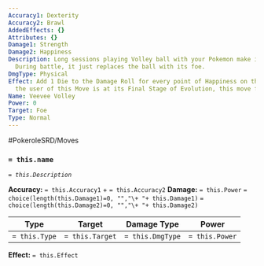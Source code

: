 ```yaml
---
Accuracy1: Dexterity
Accuracy2: Brawl
AddedEffects: {}
Attributes: {}
Damage1: Strength
Damage2: Happiness
Description: Long sessions playing Volley ball with your Pokemon make it very happy.
  During battle, it just replaces the ball with its foe.
DmgType: Physical
Effect: Add 1 Die to the Damage Roll for every point of Happiness on the User. If
  the user of this Move is at its Final Stage of Evolution, this move fails.
Name: Veevee Volley
Power: 0
Target: Foe
Type: Normal
---
```


#PokeroleSRD/Moves

### `= this.name` 
*`= this.Description`*

**Accuracy:** `= this.Accuracy1` + `= this.Accuracy2`
**Damage:** `= this.Power` `= choice(length(this.Damage1)=0, "","\+ "+ this.Damage1)` `= choice(length(this.Damage2)=0, "","\+ "+ this.Damage2)`

| Type          | Target          | Damage Type          | Power          |
| ------------- | --------------- | ---------------- | -------------- |
| `= this.Type` | `= this.Target` | `= this.DmgType` | `= this.Power` | 

**Effect:** `= this.Effect`